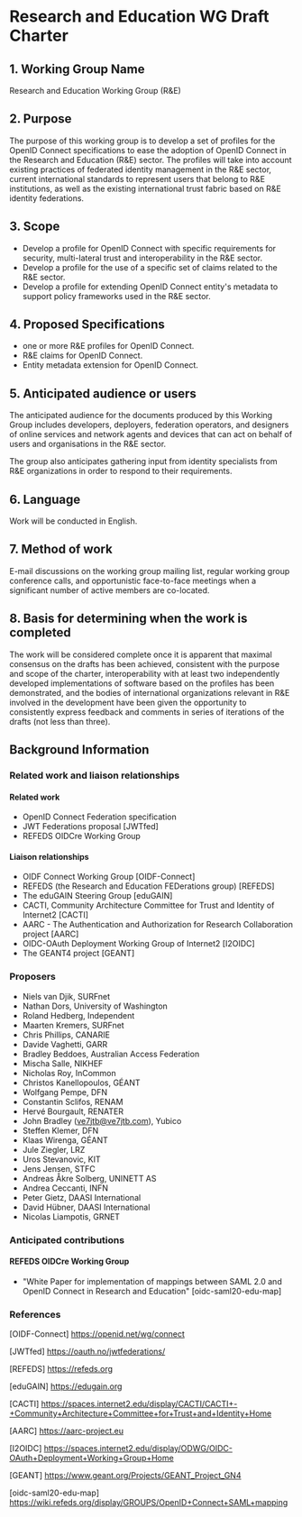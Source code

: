 # Research and Education WG Draft Charter

## 1. Working Group Name

Research and Education Working Group (R&E)

## 2. Purpose

The purpose of this working group is to develop a set of profiles for the
OpenID Connect specifications to ease the adoption of OpenID Connect in
the Research and Education (R&E) sector. The profiles will take into
account existing practices of federated identity management in the R&E
sector, current international standards to represent users that belong
to R&E institutions, as well as the existing international trust fabric
based on R&E identity federations.

## 3. Scope

* Develop a profile for OpenID Connect with specific requirements for
security, multi-lateral trust and interoperability in the R&E sector.
* Develop a profile for the use of a specific set of claims related to
the R&E sector.
* Develop a profile for extending OpenID Connect entity's metadata to
support policy frameworks used in the R&E sector.

## 4. Proposed Specifications

 * one or more R&E profiles for OpenID Connect.
 * R&E claims for OpenID Connect.
 * Entity metadata extension for OpenID Connect.
 
## 5. Anticipated audience or users

The anticipated audience for the documents produced by this Working Group
includes developers, deployers, federation operators, and designers of online services and
network agents and devices that can act on behalf of users and
organisations in the R&E sector.

The group also anticipates gathering input from identity specialists from
R&E organizations in order to respond to their requirements.

## 6. Language

Work will be conducted in English.

## 7. Method of work

E-mail discussions on the working group mailing list, regular working
group conference calls, and opportunistic face-to-face meetings when a
significant number of active members are co-located. 

## 8. Basis for determining when the work is completed

The work will be considered complete once it is apparent that maximal
consensus on the drafts has been achieved, consistent with the purpose
and scope of the charter, interoperability with at least two independently
developed implementations of software based on the profiles has been
demonstrated, and the bodies of international organizations relevant in
R&E involved in the development have been given the opportunity to
consistently express feedback and comments in series of iterations of the
drafts (not less than three). 

## Background Information

### Related work and liaison relationships

#### Related work
* OpenID Connect Federation specification 
* JWT Federations proposal [JWTfed]
* REFEDS OIDCre Working Group

#### Liaison relationships
* OIDF Connect Working Group [OIDF-Connect]
* REFEDS (the Research and Education FEDerations group) [REFEDS]
* The eduGAIN Steering Group [eduGAIN]
* CACTI, Community Architecture Committee for Trust and Identity of Internet2 [CACTI] 
* AARC - The Authentication and Authorization for Research Collaboration project [AARC] 
* OIDC-OAuth Deployment Working Group of Internet2 [I2OIDC]
* The GEANT4 project [GEANT]

### Proposers
* Niels van Djik, SURFnet
* Nathan Dors, University of Washington
* Roland Hedberg, Independent
* Maarten Kremers, SURFnet
* Chris Phillips, CANARIE
* Davide Vaghetti, GARR
* Bradley Beddoes, Australian Access Federation
* Mischa Salle, NIKHEF
* Nicholas Roy, InCommon
* Christos Kanellopoulos, GÉANT
* Wolfgang Pempe, DFN
* Constantin Sclifos, RENAM
* Hervé Bourgault, RENATER
* John Bradley (ve7jtb@ve7jtb.com), Yubico
* Steffen Klemer, DFN
* Klaas Wirenga, GÉANT
* Jule Ziegler, LRZ
* Uros Stevanovic, KIT 
* Jens Jensen, STFC
* Andreas Åkre Solberg, UNINETT AS
* Andrea Ceccanti, INFN
* Peter Gietz, DAASI International
* David Hübner, DAASI International
* Nicolas Liampotis, GRNET

### Anticipated contributions
#### REFEDS OIDCre Working Group
* "White Paper for implementation of mappings between SAML 2.0 and OpenID
   Connect in Research and Education" [oidc-saml20-edu-map] 

### References
[OIDF-Connect] https://openid.net/wg/connect

[JWTfed] https://oauth.no/jwtfederations/

[REFEDS] https://refeds.org

[eduGAIN] https://edugain.org

[CACTI] https://spaces.internet2.edu/display/CACTI/CACTI+-+Community+Architecture+Committee+for+Trust+and+Identity+Home  

[AARC] https://aarc-project.eu

[I2OIDC] https://spaces.internet2.edu/display/ODWG/OIDC-OAuth+Deployment+Working+Group+Home

[GEANT] https://www.geant.org/Projects/GEANT_Project_GN4  

[oidc-saml20-edu-map] https://wiki.refeds.org/display/GROUPS/OpenID+Connect+SAML+mapping
